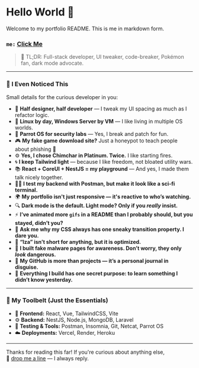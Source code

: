 # Hello World 👋  
Welcome to my portfolio README. This is me in markdown form.

### `me:` [Click Me](https://izdev.vercel.app/)

> 📌 TL;DR: Full-stack developer, UI tweaker, code-breaker, Pokémon fan, dark mode advocate.

---

### 🧠 I Even Noticed This  
Small details for the curious developer in you:

- 🧩 **Half designer, half developer** — I tweak my UI spacing as much as I refactor logic.
- 🐧 **Linux by day, Windows Server by VM** — I like living in multiple OS worlds.
- 🧪 **Parrot OS for security labs** — Yes, I break and patch for fun.
- 🎮 **My fake game download site?** Just a honeypot to teach people about phishing 🧠
- ⚙️ **Yes, I chose Chimchar in Platinum. Twice.** I like starting fires.
- 🌀 **I keep Tailwind light** — because I like freedom, not bloated utility wars.
- 📚 **React + CoreUI + NestJS = my playground** — And yes, I made them talk nicely together.
- 🧑‍🔬 **I test my backend with Postman, but make it look like a sci-fi terminal.**
- 🌍 **My portfolio isn't just responsive — it's reactive to who’s watching.**
- 🔍 **Dark mode is the default. Light mode? Only if you *really* insist.**
- ⚡ **I’ve animated more `gifs` in a README than I probably should, but you stayed, didn’t you?**
- 👾 **Ask me why my CSS always has one sneaky transition property. I dare you.**
- 🧵 **“Iza” isn’t short for anything, but it is optimized.**
- 🔐 **I built fake malware pages for awareness. Don’t worry, they only *look* dangerous.**
- 📖 **My GitHub is more than projects — it’s a personal journal in disguise.**
- 🧠 **Everything I build has one secret purpose: to learn something I didn’t know yesterday.**

---

### 🧰 My Toolbelt (Just the Essentials)
- 🧱 **Frontend:** React, Vue, TailwindCSS, Vite  
- ⚙️ **Backend:** NestJS, Node.js, MongoDB, Laravel  
- 🧪 **Testing & Tools:** Postman, Insomnia, Git, Netcat, Parrot OS  
- ☁️ **Deployments:** Vercel, Render, Heroku  

---

Thanks for reading this far! If you're curious about anything else,  
👋 [drop me a line](mailto:izagithub26@gmail.com) — I always reply.
